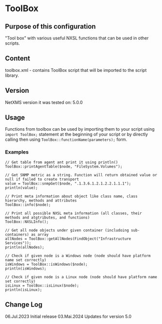 # ToolBox
## Purpose of this configuration
"Tool box" with various useful NXSL functions that can be used in other scripts.

## Content
toolbox.xml - contains ToolBox script that will be imported to the script library.

## Version
NetXMS version it was tested on: 5.0.0

## Usage
Functions from toolbox can be used by importing them to your script using `import ToolBox;` statement at the beginning of your script or 
by directly calling then using `ToolBox::functionName(parameters);` form.

### Examples

```
// Get table from agent ant print it using println()
ToolBox::printAgentTable($node, "FileSystem.Volumes");

// Get SNMP metric as a string. Function will return obtained value or null if failed to create transport
value = ToolBox::snmpGet($node, ".1.3.6.1.2.1.2.2.1.1.1");
println(value);

// Print meta information about object like class name, class hierarchy, methods and attributes
ToolBox::info($node);

// Print all possible NXSL meta information (all classes, their methods and atgtributes, and functions)
ToolBox::NXSLInfo();

// Get all node objects under given container (includoing sub-containers) as array
allNodes = ToolBox::getAllNodes(FindObject("Infrastructure Services"));
println(allNodes);

// Check if given node is a Windows node (node should have platform name set correctly)
isWindows = ToolBox::isWindows($node);
println(isWindows);

// Check if given node is a Linux node (node should have platform name set correctly)
isLinux = ToolBox::isLinux($node);
println(isLinux);
```

## Change Log

06.Jul.2023 Initial release
03.Mai.2024 Updates for version 5.0
